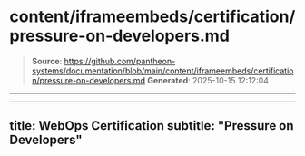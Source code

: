 # content/iframeembeds/certification/pressure-on-developers.md

> **Source**: https://github.com/pantheon-systems/documentation/blob/main/content/iframeembeds/certification/pressure-on-developers.md
> **Generated**: 2025-10-15 12:12:04

---

---
title: WebOps Certification
subtitle: "Pressure on Developers"
---

<Partial file="certification-guide/pressure-on-developers.md" />
